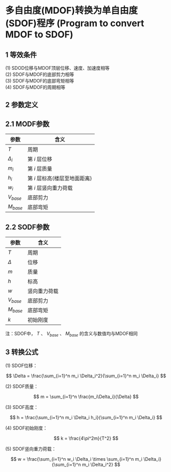 # 多自由度(MDOF)转换为单自由度(SDOF)程序 (Program to convert MDOF to SDOF)

## 1 等效条件
(1) SDOD位移与MDOF顶层位移、速度、加速度相等  
(2) SDOF与MDOF的底部剪力相等  
(3) SDOF与MDOF的底部弯矩相等  
(4) SDOF与MDOF的周期相等

## 2 参数定义
## 2.1 MODF参数
| 参数 | 含义 |
| ---- | --- |
| $T$ | 周期 |
| $\Delta_i$ | 第 $i$ 层位移 |
| $m_i$ | 第 $i$ 层质量 |
| $h_i$ | 第 $i$ 层标高(楼层至地面距离) |
| $w_i$ | 第 $i$ 层竖向重力荷载 |
| $V_{base}$ | 底部剪力 |
| $M_{base}$ | 底部弯矩 |
## 2.2 SODF参数
| 参数 | 含义 |
| ---- | --- |
| $T$ | 周期 |
| $\Delta$ | 位移 |
| $m$ | 质量 |
| $h$ | 标高 |
| $w$ | 竖向重力荷载 |
| $V_{base}$ | 底部剪力 |
| $M_{base}$ | 底部弯矩 |
| $k$ | 初始刚度 |

注：SDOF中， $T$ 、 $V_{base}$ 、 $M_{base}$ 的含义与数值均与MDOF相同
## 3 转换公式
(1) SDOF位移：

$$
\Delta = \frac{\sum_{i=1}^n m_i \Delta_i^2}{\sum_{i=1}^n m_i \Delta_i}
$$

(2) SDOF质量：

$$
m = \sum_{i=1}^n \frac{m_i\Delta_i}{\Delta}
$$

(3) SDOF高度：

$$
h = \frac{\sum_{i=1}^n m_i \Delta_i h_i}{\sum_{i=1}^n m_i \Delta_i}
$$

(4) SDOF初始刚度：

$$
k = \frac{4\pi^2m}{T^2}
$$

(5) SDOF竖向重力荷载：

$$
w = \frac{\sum_{i=1}^n w_i \Delta_i \times \sum_{i=1}^n m_i \Delta_i}{\sum_{i=1}^n m_i \Delta_i^2}
$$
